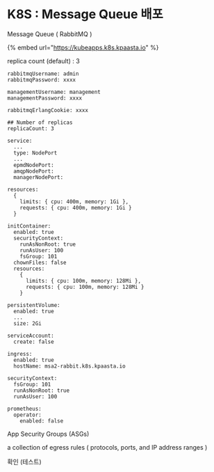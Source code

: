 # K8S : Message Queue 배포

Message Queue \( RabbitMQ \)

{% embed url="https://kubeapps.k8s.kpaasta.io" %}

replica count \(default\) : 3 

```text
rabbitmqUsername: admin
rabbitmqPassword: xxxx

managementUsername: management
managementPassword: xxxx

rabbitmqErlangCookie: xxxx

## Number of replicas 
replicaCount: 3

service:
  ...
  type: NodePort
  ...
  epmdNodePort: 
  amqpNodePort: 
  managerNodePort: 
  
resources:
  {
    limits: { cpu: 400m, memory: 1Gi },
    requests: { cpu: 400m, memory: 1Gi }
  }  
  
initContainer:
  enabled: true
  securityContext:
    runAsNonRoot: true
    runAsUser: 100
    fsGroup: 101
  chownFiles: false
  resources:
    {
      limits: { cpu: 100m, memory: 128Mi },
      requests: { cpu: 100m, memory: 128Mi }
    }
    
persistentVolume:
  enabled: true    
  ...
  size: 2Gi

serviceAccount:
  create: false
      
ingress:
  enabled: true
  hostName: msa2-rabbit.k8s.kpaasta.io   

securityContext:
  fsGroup: 101
  runAsNonRoot: true
  runAsUser: 100

prometheus:       
  operator:     
    enabled: false
```

App Security Groups \(ASGs\)

a collection of egress rules \( protocols, ports, and IP address ranges \)

확인 \(테스트\)


